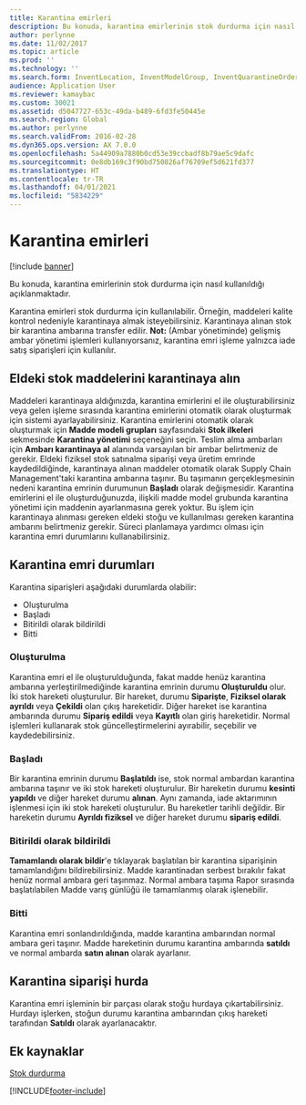 ```yaml
---
title: Karantina emirleri
description: Bu konuda, karantina emirlerinin stok durdurma için nasıl kullanıldığı açıklanmaktadır.
author: perlynne
ms.date: 11/02/2017
ms.topic: article
ms.prod: ''
ms.technology: ''
ms.search.form: InventLocation, InventModelGroup, InventQuarantineOrder, InventQuarantineParmEnd, InventQuarantineParmReportFinished, InventQuarantineParmStartUp, InventTrans
audience: Application User
ms.reviewer: kamaybac
ms.custom: 30021
ms.assetid: d5047727-653c-49da-b489-6fd3fe50445e
ms.search.region: Global
ms.author: perlynne
ms.search.validFrom: 2016-02-28
ms.dyn365.ops.version: AX 7.0.0
ms.openlocfilehash: 5a44909a7880b0cd53e39ccbadf8b79ae5c9dafc
ms.sourcegitcommit: 0e8db169c3f90bd750826af76709ef5d621fd377
ms.translationtype: HT
ms.contentlocale: tr-TR
ms.lasthandoff: 04/01/2021
ms.locfileid: "5834229"
---
```

# <a name="quarantine-orders"></a>Karantina emirleri

[!include [banner](../includes/banner.md)]

Bu konuda, karantina emirlerinin stok durdurma için nasıl kullanıldığı açıklanmaktadır.

Karantina emirleri stok durdurma için kullanılabilir. Örneğin, maddeleri kalite kontrol nedeniyle karantinaya almak isteyebilirsiniz. Karantinaya alınan stok bir karantina ambarına transfer edilir. **Not:** (Ambar yönetiminde) gelişmiş ambar yönetimi işlemleri kullanıyorsanız, karantina emri işleme yalnızca iade satış siparişleri için kullanılır.

## <a name="quarantine-on-hand-inventory-items"></a>Eldeki stok maddelerini karantinaya alın
Maddeleri karantinaya aldığınızda, karantina emirlerini el ile oluşturabilirsiniz veya gelen işleme sırasında karantina emirlerini otomatik olarak oluşturmak için sistemi ayarlayabilirsiniz. Karantina emirlerini otomatik olarak oluşturmak için **Madde modeli grupları** sayfasındaki **Stok ilkeleri** sekmesinde **Karantina yönetimi** seçeneğini seçin. Teslim alma ambarları için **Ambarı karantinaya al** alanında varsayılan bir ambar belirtmeniz de gerekir. Eldeki fiziksel stok satınalma siparişi veya üretim emrinde kaydedildiğinde, karantinaya alınan maddeler otomatik olarak Supply Chain Management'taki karantina ambarına taşınır. Bu taşımanın gerçekleşmesinin nedeni karantina emrinin durumunun **Başladı** olarak değişmesidir. Karantina emirlerini el ile oluşturduğunuzda, ilişkili madde model grubunda karantina yönetimi için maddenin ayarlanmasına gerek yoktur. Bu işlem için karantinaya alınması gereken eldeki stoğu ve kullanılması gereken karantina ambarını belirtmeniz gerekir. Süreci planlamaya yardımcı olması için karantina emri durumlarını kullanabilirsiniz.

## <a name="quarantine-order-statuses"></a>Karantina emri durumları
Karantina siparişleri aşağıdaki durumlarda olabilir:

-   Oluşturulma
-   Başladı
-   Bitirildi olarak bildirildi
-   Bitti

### <a name="created"></a>Oluşturulma

Karantina emri el ile oluşturulduğunda, fakat madde henüz karantina ambarına yerleştirilmediğinde karantina emrinin durumu **Oluşturuldu** olur. İki stok hareketi oluşturulur. Bir hareket, durumu **Siparişte**, **Fiziksel olarak ayrıldı** veya **Çekildi** olan çıkış hareketidir. Diğer hareket ise karantina ambarında durumu **Sipariş edildi** veya **Kayıtlı** olan giriş hareketidir. Normal işlemleri kullanarak stok güncelleştirmelerini ayırabilir, seçebilir ve kaydedebilirsiniz.

### <a name="started"></a>Başladı

Bir karantina emrinin durumu **Başlatıldı** ise, stok normal ambardan karantina ambarına taşınır ve iki stok hareketi oluşturulur. Bir hareketin durumu **kesinti yapıldı** ve diğer hareket durumu **alınan**. Aynı zamanda, iade aktarımının işlenmesi için iki stok hareketi oluşturulur. Bu hareketler tarihli değildir. Bir hareketin durumu **Ayrıldı fiziksel** ve diğer hareket durumu **sipariş edildi**.

### <a name="reported-as-finished"></a>Bitirildi olarak bildirildi

**Tamamlandı olarak bildir**'e tıklayarak başlatılan bir karantina siparişinin tamamlandığını bildirebilirsiniz. Madde karantinadan serbest bırakılır fakat henüz normal ambara geri taşınmaz. Normal ambara taşıma Rapor sırasında başlatılabilen Madde varış günlüğü ile tamamlanmış olarak işlenebilir.

### <a name="ended"></a>Bitti

Karantina emri sonlandırıldığında, madde karantina ambarından normal ambara geri taşınır. Madde hareketinin durumu karantina ambarında **satıldı** ve normal ambarda **satın alınan** olarak ayarlanır.

## <a name="quarantine-order-scrap"></a>Karantina siparişi hurda
Karantina emri işleminin bir parçası olarak stoğu hurdaya çıkartabilirsiniz. Hurdayı işlerken, stoğun durumu karantina ambarından çıkış hareketi tarafından **Satıldı** olarak ayarlanacaktır.

<a name="additional-resources"></a>Ek kaynaklar
--------

[Stok durdurma](inventory-blocking.md)


[!INCLUDE[footer-include](../../includes/footer-banner.md)]
